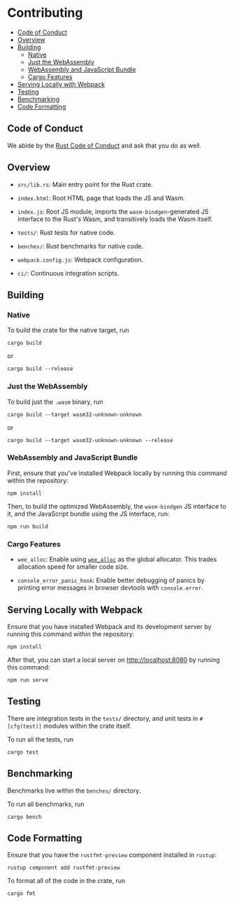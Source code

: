 # Contributing

- [Code of Conduct](#code-of-conduct)
- [Overview](#overview)
- [Building](#building)
  - [Native](#native)
  - [Just the WebAssembly](#just-the-webassembly)
  - [WebAssembly and JavaScript Bundle](#webassembly-and-javascript-bundle)
  - [Cargo Features](#cargo-features)
- [Serving Locally with Webpack](#serving-locally-with-webpack)
- [Testing](#testing)
- [Benchmarking](#benchmarking)
- [Code Formatting](#code-formatting)

## Code of Conduct

We abide by the [Rust Code of
Conduct](https://www.rust-lang.org/en-US/conduct.html) and ask that you do as
well.

## Overview

* `src/lib.rs`: Main entry point for the Rust crate.

* `index.html`: Root HTML page that loads the JS and Wasm.

* `index.js`: Root JS module, imports the `wasm-bindgen`-generated JS interface
  to the Rust's Wasm, and transitively loads the Wasm itself.

* `tests/`: Rust tests for native code.

* `benches/`: Rust benchmarks for native code.

* `webpack.config.js`: Webpack configuration.

* `ci/`: Continuous integration scripts.

## Building

### Native

To build the crate for the native target, run

```
cargo build
```

or

```
cargo build --release
```

### Just the WebAssembly

To build just the `.wasm` binary, run

```
cargo build --target wasm32-unknown-unknown
```

or

```
cargo build --target wasm32-unknown-unknown --release
```

### WebAssembly and JavaScript Bundle

First, ensure that you've installed Webpack locally by running this command
within the repository:

```
npm install
```

Then, to build the optimized WebAssembly, the `wasm-bindgen` JS interface to it,
and the JavaScript bundle using the JS interface, run:

```
npm run build
```

### Cargo Features

* `wee_alloc`: Enable using [`wee_alloc`](https://github.com/wasm_test_pattern/wee_alloc)
  as the global allocator. This trades allocation speed for smaller code size.

* `console_error_panic_hook`: Enable better debugging of panics by printing
  error messages in browser devtools with `console.error`.

## Serving Locally with Webpack

Ensure that you have installed Webpack and its development server by running
this command within the repository:

```
npm install
```

After that, you can start a local server on
[http://localhost:8080](http://localhost:8080) by running this command:

```
npm run serve
```

## Testing

There are integration tests in the `tests/` directory, and unit tests in
`#[cfg(test)]` modules within the crate itself.

To run all the tests, run

```
cargo test
```

## Benchmarking

Benchmarks live within the `benches/` directory.

To run all benchmarks, run

```
cargo bench
```

## Code Formatting

Ensure that you have the `rustfmt-preview` component installed in `rustup`:

```
rustup component add rustfmt-preview
```

To format all of the code in the crate, run

```
cargo fmt
```
